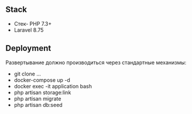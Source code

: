 
## Stack
- Стек- PHP 7.3+
- Laravel 8.75

## Deployment
Развертывание должно производиться через стандартные механизмы:
- git clone ...
- docker-compose up -d
- docker exec -it application bash
- php artisan storage:link
- php artisan migrate
- php artisan db:seed